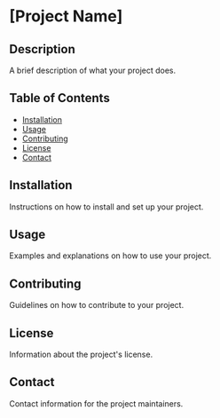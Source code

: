 # [Project Name]

## Description
A brief description of what your project does.

## Table of Contents
- [Installation](#installation)
- [Usage](#usage)
- [Contributing](#contributing)
- [License](#license)
- [Contact](#contact)

## Installation
Instructions on how to install and set up your project.

## Usage
Examples and explanations on how to use your project.

## Contributing
Guidelines on how to contribute to your project.

## License
Information about the project's license.

## Contact
Contact information for the project maintainers.
